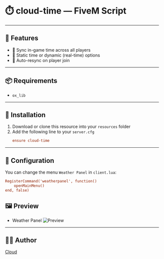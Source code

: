 # ⏱️ cloud-time — FiveM Script



---

## 🚀 Features

- 🌄 Sync in-game time across all players
- 🌙 Static time or dynamic (real-time) options
- 🔄 Auto-resync on player join

---

## 📦 Requirements

- `ox_lib`

---

## 📁 Installation

1. Download or clone this resource into your `resources` folder
2. Add the following line to your `server.cfg` 
   ```cfg
   ensure cloud-time
   ```

---

## 🔧 Configuration

You can change the menu `Weather Panel` in `client.lua`:

```cfg
RegisterCommand('weatherpanel', function()
    openMainMenu()
end, false)
```

## 🖼️ Preview

- Weather Panel
![Preview](https://imgur.com/L65Hluo.png)
---

## 🧑‍💻 Author

[Cloud](https://github.com/Comethruuu)
